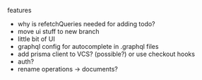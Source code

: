 features

- why is refetchQueries needed for adding todo?
- move ui stuff to new branch
- little bit of UI
- graphql config for autocomplete in .graphql files
- add prisma client to VCS? (possible?) or use checkout hooks
- auth?
- rename operations -> documents?
